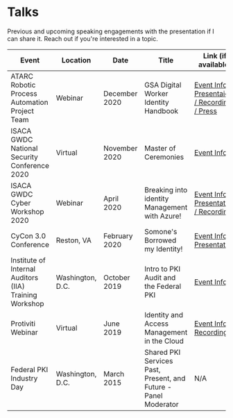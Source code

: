 # Talks

Previous and upcoming speaking engagements with the presentation if I can share it. Reach out if you're interested in a topic.

| Event | Location | Date | Title | Link (if available) |
| ----- | -------- | ---- | ----- | ------------------- |
| ATARC Robotic Process Automation Project Team | Webinar | December 2020 | GSA Digital Worker Identity Handbook | [Event Info / Presentaion / Recording / Press](2012-ATARCDWPlaybook.md) |
| ISACA GWDC National Security Conference 2020 | Virtual | November 2020 | Master of Ceremonies | [Event Info](2011-ISACAGWDCNatSec.md)
| ISACA GWDC Cyber Workshop 2020 | Webinar | April 2020 | Breaking into identity Management with Azure! | [Event Info / Presentation / Recording](2004-BreakingIdentity.md) |
| CyCon 3.0 Conference | Reston, VA | February 2020 | Somone's Borrowed my Identity! | [Event Info / Presentation](2002-cycon3.md) |
| Institute of Internal Auditors (IIA) Training Workshop | Washington, D.C. | October 2019 | Intro to PKI Audit and the Federal PKI | [Event Info](1910-pkiaudit.md) |
| Protiviti Webinar | Virtual | June 2019 | Identity and Access Management in the Cloud | [Event Info / Recording](1906-prowebinar.md) |
| Federal PKI Industry Day | Washington, D.C. | March 2015 | Shared PKI Services Past, Present, and Future - Panel Moderator | N/A |
